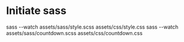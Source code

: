 # Initiate sass
sass --watch assets/sass/style.scss assets/css/style.css
sass --watch assets/sass/countdown.scss assets/css/countdown.css